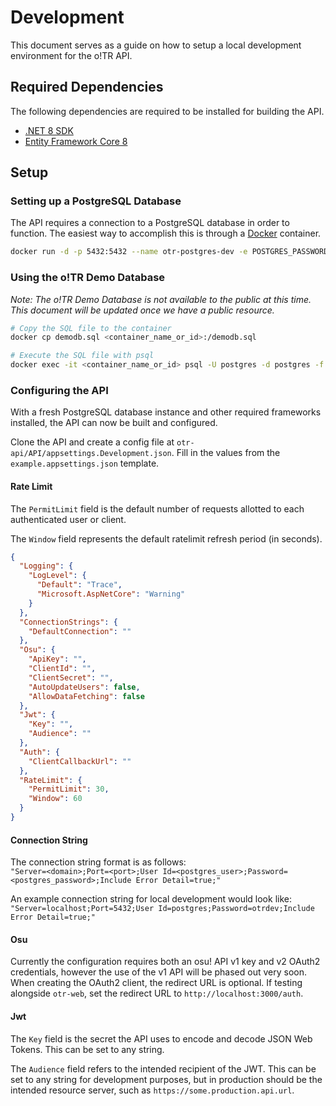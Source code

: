 # Development

This document serves as a guide on how to setup a local development environment for the o!TR API.

## Required Dependencies

The following dependencies are required to be installed for building the API.

- [.NET 8 SDK](https://dotnet.microsoft.com/en-us/download/dotnet/8.0)
- [Entity Framework Core 8](https://www.nuget.org/packages/Microsoft.EntityFrameworkCore)

## Setup

### Setting up a PostgreSQL Database

The API requires a connection to a PostgreSQL database in order to function. The easiest way to accomplish this is through a [Docker](https://www.docker.com/) container.

```sh
docker run -d -p 5432:5432 --name otr-postgres-dev -e POSTGRES_PASSWORD=<some_password> postgres
```

### Using the o!TR Demo Database

*Note: The o!TR Demo Database is not available to the public at this time. This document will be updated once we have a public resource.*

```sh
# Copy the SQL file to the container
docker cp demodb.sql <container_name_or_id>:/demodb.sql

# Execute the SQL file with psql
docker exec -it <container_name_or_id> psql -U postgres -d postgres -f /demodb.sql
```

### Configuring the API

With a fresh PostgreSQL database instance and other required frameworks installed, the API can now be built and configured.

Clone the API and create a config file at `otr-api/API/appsettings.Development.json`. Fill in the values from the `example.appsettings.json` template.

#### Rate Limit

The `PermitLimit` field is the default number of requests allotted to each authenticated user or client.

The `Window` field represents the default ratelimit refresh period (in seconds).

```json
{
  "Logging": {
    "LogLevel": {
      "Default": "Trace",
      "Microsoft.AspNetCore": "Warning"
    }
  },
  "ConnectionStrings": {
    "DefaultConnection": ""
  },
  "Osu": {
    "ApiKey": "",
    "ClientId": "",
    "ClientSecret": "",
    "AutoUpdateUsers": false,
    "AllowDataFetching": false
  },
  "Jwt": {
    "Key": "",
    "Audience": ""
  },
  "Auth": {
    "ClientCallbackUrl": ""
  },
  "RateLimit": {
    "PermitLimit": 30,
    "Window": 60
  }
}
```

#### Connection String

The connection string format is as follows:\
`"Server=<domain>;Port=<port>;User Id=<postgres_user>;Password=<postgres_password>;Include Error Detail=true;"`

An example connection string for local development would look like:\
`"Server=localhost;Port=5432;User Id=postgres;Password=otrdev;Include Error Detail=true;"`

#### Osu

Currently the configuration requires both an osu! API v1 key and v2 OAuth2 credentials, however the use of the v1 API will be phased out very soon. When creating the OAuth2 client, the redirect URL is optional. If testing alongside `otr-web`, set the redirect URL to `http://localhost:3000/auth`.

#### Jwt

The `Key` field is the secret the API uses to encode and decode JSON Web Tokens. This can be set to any string.

The `Audience` field refers to the intended recipient of the JWT. This can be set to any string for development purposes, but in production should be the intended resource server, such as `https://some.production.api.url`.
